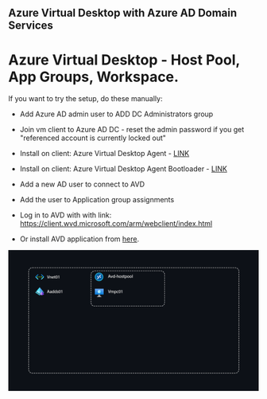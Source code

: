 ## Azure Virtual Desktop with Azure AD Domain Services

# Azure Virtual Desktop - Host Pool, App Groups, Workspace.

If you want to try the setup, do these manually:

- Add Azure AD admin user to ADD DC Administrators group 

- Join vm client to Azure AD DC - reset the admin password if you get "referenced account is currently locked out"

- Install on client: Azure Virtual Desktop Agent - [LINK](https://docs.microsoft.com/en-us/azure/virtual-desktop/create-host-pools-powershell?tabs=azure-powershell#register-the-virtual-machines-to-the-azure-virtual-desktop-host-pool)

- Install on client: Azure Virtual Desktop Agent Bootloader - [LINK](https://docs.microsoft.com/en-us/azure/virtual-desktop/create-host-pools-powershell?tabs=azure-powershell#register-the-virtual-machines-to-the-azure-virtual-desktop-host-pool)

- Add a new AD user to connect to AVD

- Add the user to Application group assignments

- Log in to AVD with with link: https://client.wvd.microsoft.com/arm/webclient/index.html

- Or install AVD application from [here](https://docs.microsoft.com/en-us/windows-server/remote/remote-desktop-services/clients/remote-desktop-clients).

<img src="./AVDAAD.png" alt="PE"/>
